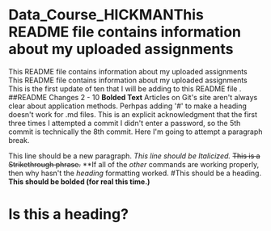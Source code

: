 # Data_Course_HICKMANThis README file contains information about my uploaded assignments
This README file contains information about my uploaded assignments
This README file contains information about my uploaded assignments
This is the first update of ten that I will be adding to this README file
. ##README Changes 2 - 10
**Bolded Text**
Articles on Git's site aren't always clear about application methods. Perhpas adding '#' to make a heading doesn't work for .md files.
This is an explicit acknowledgment that the first three times I attempted a commit I didn't enter a password, so the 5th commit is technically the 8th commit.
Here I'm going to attempt a paragraph break.

This line should be a new paragraph.
*This line should be Italicized.*
~~This is a Strikethrough phrase.~~
**If all of the _other_ commands are working properly, then why hasn't the _heading_ formatting worked.
#This should be a heading.
**This should be bolded (for real this time.)**
# Is this a heading?
